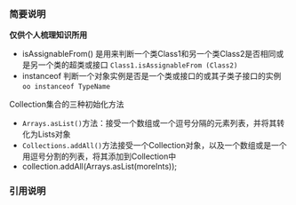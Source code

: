 ### 简要说明

**仅供个人梳理知识所用**

- isAssignableFrom() 是用来判断一个类Class1和另一个类Class2是否相同或是另一个类的超类或接口 `Class1.isAssignableFrom (Class2) `
- instanceof 判断一个对象实例是否是一个类或接口的或其子类子接口的实例 `oo instanceof TypeName`

Collection集合的三种初始化方法
- `Arrays.asList()`方法：接受一个数组或一个逗号分隔的元素列表，并将其转化为Lists对象
- `Collections.addAll()`方法接受一个Collection对象，以及一个数组或是一个用逗号分割的列表，将其添加到Collection中
- collection.addAll(Arrays.asList(moreInts));

### 引用说明
